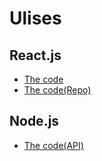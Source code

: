 # Ulises

## React.js
- [The code](https://the-code-react.herokuapp.com)
- [The code(Repo)](https://github.com/ulisesten/the_code-react-)

## Node.js
- [The code(API)](https://github.com/ulisesten/the-code-backend)
